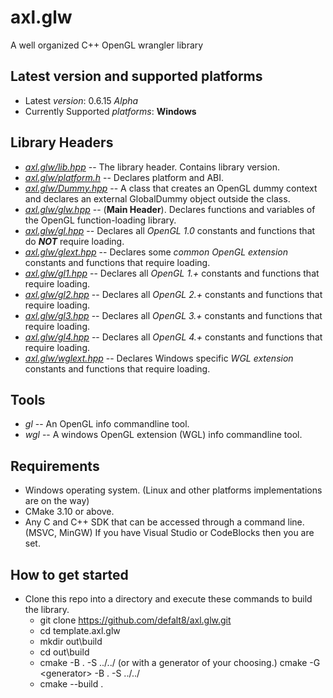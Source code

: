 # axl.glw

A well organized C++ OpenGL wrangler library

## Latest version and supported platforms

- Latest *version*: 0.6.15 *Alpha*
- Currently Supported *platforms*: **Windows**

## Library Headers

- *[axl.glw/lib.hpp](/include/axl.glw/lib.hpp)* -- The library header. Contains library version.
- *[axl.glw/platform.h](/include/axl.glw/platform.h)* -- Declares platform and ABI.
- *[axl.glw/Dummy.hpp](/include/axl.glw/Dummy.hpp)* -- A class that creates an OpenGL dummy context and declares an external GlobalDummy object outside the class.
- *[axl.glw/glw.hpp](/include/axl.glw/glw.hpp)* -- (**Main Header**). Declares functions and variables of the OpenGL function-loading library.
- *[axl.glw/gl.hpp](/include/axl.glw/gl.hpp)* -- Declares all *OpenGL 1.0* constants and functions that do ***NOT*** require loading.
- *[axl.glw/glext.hpp](/include/axl.glw/glext.hpp)* -- Declares some *common* *OpenGL extension* constants and functions that require loading.
- *[axl.glw/gl1.hpp](/include/axl.glw/gl1.hpp)* -- Declares all *OpenGL 1.+* constants and functions that require loading.
- *[axl.glw/gl2.hpp](/include/axl.glw/gl2.hpp)* -- Declares all *OpenGL 2.+* constants and functions that require loading.
- *[axl.glw/gl3.hpp](/include/axl.glw/gl3.hpp)* -- Declares all *OpenGL 3.+* constants and functions that require loading.
- *[axl.glw/gl4.hpp](/include/axl.glw/gl4.hpp)* -- Declares all *OpenGL 4.+* constants and functions that require loading.
- *[axl.glw/wglext.hpp](/include/axl.glw/wglext.hpp)* -- Declares Windows specific *WGL extension* constants and functions that require loading.

## Tools

- *gl* -- An OpenGL info commandline tool.
- *wgl* -- A windows OpenGL extension (WGL) info commandline tool.

## Requirements

- Windows operating system. (Linux and other platforms implementations are on the way)
- CMake 3.10 or above.
- Any C and C++ SDK that can be accessed through a command line. (MSVC, MinGW) If you have Visual Studio or CodeBlocks then you are set.

## How to get started

- Clone this repo into a directory and execute these commands to build the library.
  - git clone https://github.com/defalt8/axl.glw.git
  - cd template.axl.glw
  - mkdir out\\build
  - cd out\\build
  - cmake -B . -S ../../ (or with a generator of your choosing.) cmake -G \<generator\> -B . -S ../../
  - cmake --build .
  

